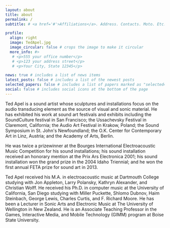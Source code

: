 ```yaml
---
layout: about
title: about
permalink: /
subtitle: # <a href='#'>Affiliations</a>. Address. Contacts. Moto. Etc.

profile:
  align: right
  image: TedApel.jpg
  image_circular: false # crops the image to make it circular
  more_info: #>
   # <p>555 your office number</p>
   # <p>123 your address street</p>
   # <p>Your City, State 12345</p>

news: true # includes a list of news items
latest_posts: false # includes a list of the newest posts
selected_papers: false # includes a list of papers marked as "selected={true}"
social: false # includes social icons at the bottom of the page
---
```


Ted Apel is a sound artist whose sculptures and installations focus on the audio transducing element as the source of visual and sonic material.
He has exhibited his work at sound art festivals and exhibits including the SoundCulture festival in San Francisco; the Ussachevsky Festival in Claremont, California; the Audio Art Festival in Krakow, Poland; the Sound Symposium in St. John's Newfoundland; the O.K. Center for Contemporary Art in Linz, Austria; and the Academy of Arts, Berlin.

He was twice a prizewinner at the Bourges International Electroacoustic Music Competition for his sound installations; his sound installation received an honorary mention at the Prix Ars Electronica 2001; his sound installation won the grand prize in the 2004 Idaho Triennial; and he won the first annual FETA prize for sound art in 2013.

Ted Apel received his M.A. in electroacoustic music at Dartmouth College studying with Jon Appleton, Larry Polansky, Kathryn Alexander, and Christian Wolff. He received his Ph.D. in computer music at the University of California, San Diego studying with Miller Puckette, Shlomo Dubnov, Haim Steinbach, George Lewis, Charles Curtis, and F. Richard Moore. He has been a Lecturer in Sonic Arts and Electronic Music at The University of Wellington in New Zealand. He is an Associate Teaching Professor in the Games, Interactive Media, and Mobile Technology (GIMM) program at Boise State University.
